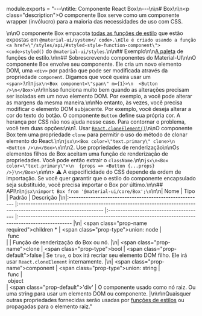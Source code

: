 module.exports = "---\ntitle: Componente React Box\n---\n\n# Box\n\n<p class=\"description\">O componente Box serve como um componente wrapper (invólucro) para a maioria das necessidades de uso com CSS.</p>\n\nO componente Box empacota [ todas as funções de estilo](/system/basics/#all-inclusive) que estão expostas em `@material-ui/system</ code>.\nEle é criado usando a função <a href=\"/styles/api/#styled-style-function-component\"><code>styled()`</a> do `@material-ui/styles`.\n\n## Exemplo\n\n[A paleta](/system/palette/) de funções de estilo.\n\n## Sobrescrevendo componentes do Material-UI\n\nO componente Box envolve seu componente. Ele cria um novo elemento DOM, uma `<div>` por padrão que pode ser modificada através da propriedade `component`. Digamos que você queira usar um `<span>`:\n\n```jsx\n<Box component=\"span\" m={1}>\n  <Button />\n</Box>\n```\n\nIsso funciona muito bem quando as alterações precisam ser isoladas em um novo elemento DOM. Por exemplo, a você pode alterar as margens da mesma maneira.\n\nNo entanto, às vezes, você precisa modificar o elemento DOM subjacente. Por exemplo, você deseja alterar a cor do texto do botão. O componente `Button` define sua própria cor. A herança por CSS não nos ajuda nesse caso. Para contornar o problema, você tem duas opções:\n\n1. Usar [`React.cloneElement()`](https://reactjs.org/docs/react-api.html#cloneelement)\n\nO componente Box tem uma propriedade `clone` para permitir o uso do método de clonar elemento do React.\n\n```jsx\n<Box color=\"text.primary\" clone>\n  <Button />\n</Box>\n```\n\n2. Use propriedades de renderização\n\nOs elementos filhos de Box aceitam uma função de renderização de propriedades. Você pode então extrair o `className`.\n\n```jsx\n<Box color=\"text.primary\">\n  {props => <Button {...props} />}\n</Box>\n```\n\n> ⚠️ A especificidade do CSS depende da ordem de importação. Se você quer garantir que o estilo do componente encapsulado seja substituído, você precisa importar o Box por último.\n\n## API\n\n```jsx\nimport Box from '@material-ui/core/Box';\n```\n\n| Nome                                                    | Tipo                                                                                                              | Padrão                                  | Descrição                                                                                            |\n|:------------------------------------------------------- |:----------------------------------------------------------------------------------------------------------------- |:--------------------------------------- |:---------------------------------------------------------------------------------------------------- |\n| <span class=\"prop-name required\">children&nbsp;*</span> | <span class=\"prop-type\">union:&nbsp;node&nbsp;&#124;<br />&nbsp;func<br /></span>                                 |                                         | Função de renderização do Box ou nó.                                                                 |\n| <span class=\"prop-name\">clone</span>                    | <span class=\"prop-type\">bool</span>                                                                               | <span class=\"prop-default\">false</span> | Se `true`, o box irá recriar seu elemento DOM filho. Ele irá usar `React.cloneElement` internamente. |\n| <span class=\"prop-name\">component</span>                | <span class=\"prop-type\">union:&nbsp;string&nbsp;&#124;<br />&nbsp;func&nbsp;&#124;<br />&nbsp;object<br /></span> | <span class=\"prop-default\">'div'</span> | O componente usado como nó raiz. Ou uma string para usar um elemento DOM ou componente.              |\n\n\nQuaisquer outras propriedades fornecidas serão usadas por [funções de estilos](/system/basics/#all-inclusive) ou propagadas para o elemento raiz."